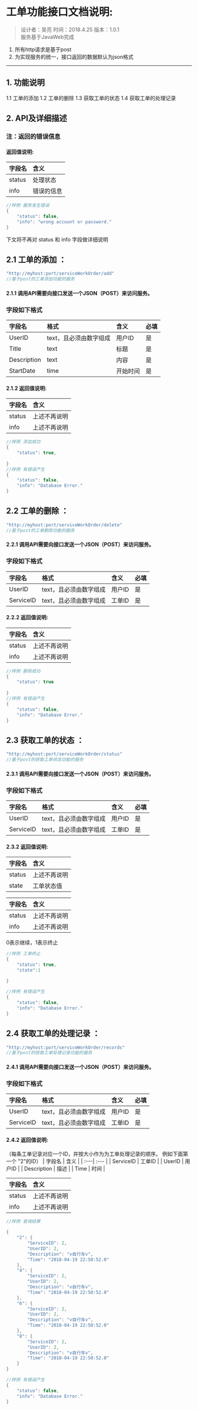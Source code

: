 # 工单功能接口文档说明:

> 设计者：吴亮 时间：2018.4.25 版本：1.0.1   
服务基于JavaWeb完成  
1. 所有http请求是基于post
2. 为实现服务的统一，接口返回的数据默认为json格式
 
-----
## 1. 功能说明
 
1.1 工单的添加
1.2 工单的删除
1.3 获取工单的状态
1.4 获取工单的处理记录
 

## 2. API及详细描述

### 注：返回的错误信息
#### 返回值说明:
| 字段名 | 含义 |
| :---| :--- |
| status  | 处理状态 |
| info | 错误的信息 |
``` java 
//样例 服务发生错误
{
    "status": false,
    "info": "wrong account or password."
}
```
  下文将不再对 status 和 info 字段做详细说明  

## 2.1 工单的添加 ：
``` java
"http://myhost:port/serviceWorkOrder/add"
//基于post的工单添加功能的服务
```
#### 2.1.1 调用API需要向接口发送一个JSON（POST）来访问服务。

### 字段如下格式
| 字段名     | 格式     | 含义 | 必填 |
| :------| :------ | :------ | :------ |
| UserID | text，且必须由数字组成 | 用户ID | 是 |
| Title  | text | 标题 | 是 |
| Description  | text | 内容 | 是 |
| StartDate  | time | 开始时间 | 是 |

#### 2.1.2 返回值说明:
| 字段名 | 含义 |
| :---| :--- |
| status | 上述不再说明 |
| info | 上述不再说明 |
``` java
//样例 添加成功
{
    "status": true,
    
}
//样例 有错误产生
{
    "status": false,
    "info": "Database Error."
}
```

## 2.2 工单的删除 ：
``` java
"http://myhost:port/serviceWorkOrder/delete"
//基于post的工单删除功能的服务
```
#### 2.2.1 调用API需要向接口发送一个JSON（POST）来访问服务。

### 字段如下格式
| 字段名     | 格式     | 含义 | 必填 |
| :------| :------ | :------ | :------ |
| UserID | text，且必须由数字组成 | 用户ID | 是 |
| ServiceID | text，且必须由数字组成 | 工单ID | 是 |

#### 2.2.2 返回值说明:
| 字段名 | 含义 |
| :---| :--- |
| status | 上述不再说明 |
| info | 上述不再说明 |
``` java
//样例 删除成功
{
    "status": true
    
}
//样例 有错误产生
{
    "status": false,
    "info": "Database Error."
}
```


## 2.3 获取工单的状态 ：
``` java
"http://myhost:port/serviceWorkOrder/status"
//基于post的获取工单状态功能的服务
```
#### 2.3.1 调用API需要向接口发送一个JSON（POST）来访问服务。

### 字段如下格式
| 字段名     | 格式     | 含义 | 必填 |
| :------| :------ | :------ | :------ |
| UserID | text，且必须由数字组成 | 用户ID | 是 |
| ServiceID | text，且必须由数字组成 | 工单ID | 是 |

#### 2.3.2 返回值说明:
| 字段名 | 含义 |
| :---| :--- |
| status | 上述不再说明 |
| state | 工单状态值 |

| 字段名 | 含义 |
| :---| :--- |
| status | 上述不再说明 |
| info | 上述不再说明 |

 0表示继续，1表示终止
``` java
//样例 工单终止
{
    "status": true,
    "state":1
    
}

//样例 有错误产生
{
    "status": false,
    "info": "Database Error."
}
```

## 2.4 获取工单的处理记录 ：
``` java
"http://myhost:port/serviceWorkOrder/records"
//基于post的获取工单处理记录功能的服务
```
#### 2.4.1 调用API需要向接口发送一个JSON（POST）来访问服务。

### 字段如下格式
| 字段名     | 格式     | 含义 | 必填 |
| :------| :------ | :------ | :------ |
| UserID | text，且必须由数字组成 | 用户ID | 是 |
| ServiceID | text，且必须由数字组成 | 工单ID | 是 |
#### 2.4.2 返回值说明:
（每条工单记录对应一个ID，并按大小作为为工单处理记录的顺序。 例如下面第一个 "2"的ID）
| 字段名 | 含义 |
| :---| :--- |
| ServiceID | 工单ID |
| UserID | 用户ID |
| Description | 描述 |
| Time | 时间 |
 


| 字段名 | 含义 |
| :---| :--- |
| status | 上述不再说明 |
| info | 上述不再说明 |

``` java
//样例 查询结果

{
    "2": {
        "ServiceID": 2,
        "UserID": 2,
        "Description": "v自行车v",
        "Time": "2018-04-19 22:50:52.0"
    },
    "4": {
        "ServiceID": 2,
        "UserID": 2,
        "Description": "v自行车v",
        "Time": "2018-04-19 22:50:52.0"
    },
    "6": {
        "ServiceID": 2,
        "UserID": 2,
        "Description": "v自行车v",
        "Time": "2018-04-19 22:50:52.0"
    },
    "8": {
        "ServiceID": 2,
        "UserID": 2,
        "Description": "v自行车v",
        "Time": "2018-04-19 22:50:52.0"
    }
}

//样例 有错误产生
{
    "status": false,
    "info": "Database Error."
}
```
